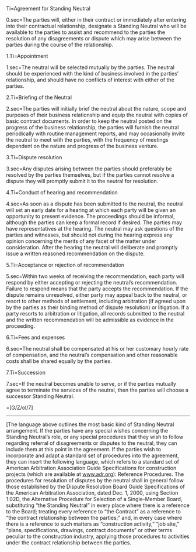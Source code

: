 Ti=Agreement for Standing Neutral

0.sec=The parties will, either in their contract or immediately after entering into their contractual relationship, designate a Standing Neutral who will be available to the parties  to assist and recommend to the parties the resolution of any disagreements or dispute  which may arise between the parties during the course of the relationship. 

1.Ti=Appointment

1.sec=The neutral will be selected mutually by the parties. The neutral should be experienced with the kind of business involved in the parties’ relationship, and should have no conflicts of interest with either of the parties.

2.Ti=Briefing of the Neutral

2.sec=The parties will initially brief the neutral about the nature, scope and purposes of their business relationship and equip the neutral with copies of basic contract documents.   In order to keep the neutral posted on the progress of the business relationship, the parties will furnish the neutral periodically with routine management reports, and may occasionally invite the neutral to meet with the parties, with the frequency of meetings dependent on the nature and progress of the business venture.

3.Ti=Dispute resolution

3.sec=Any disputes arising between the parties should preferably be resolved by the parties themselves, but if the parties cannot resolve a dispute they will promptly submit it to the neutral for resolution.

4.Ti=Conduct of hearing and recommendation

4.sec=As soon as a dispute has been submitted to the neutral, the neutral will set an early date for a hearing at which each party will be given an opportunity to present evidence.  The proceedings should be informal, although the parties can keep a formal record if desired.  The parties may have representatives at the hearing. The neutral may ask questions of the parties and witnesses, but should not during the hearing express any opinion concerning the merits of any facet of the matter under consideration.  After the hearing the neutral will deliberate and promptly issue a written reasoned recommendation on the dispute.

5.Ti=Acceptance or rejection of recommendation

5.sec=Within two weeks of receiving the recommendation, each party will respond by either accepting or rejecting the neutral’s recommendation. Failure to respond means that the party accepts the recommendation. If the dispute remains unresolved, either party may appeal back to the neutral, or resort to other methods of settlement, including arbitration (if agreed upon by the parties as their binding method of dispute resolution) or litigation. If a party resorts to arbitration or litigation, all records submitted to the neutral and the written recommendation will be admissible as evidence in the proceeding.

6.Ti=Fees and expenses

6.sec=The neutral shall be compensated at his or her customary hourly rate of compensation, and the neutral’s compensation and other reasonable costs shall be shared equally by the parties.

7.Ti=Succession

7.sec=If the neutral becomes unable to serve, or if the parties mutually agree to terminate the services of the neutral, then the parties will choose a successor Standing Neutral.

=[G/Z/ol/7]
* * *
[The language above outlines the most basic kind of Standing Neutral arrangement.  If the parties have any special wishes concerning the Standing Neutral’s role, or any special procedures that they wish to follow regarding referral of disagreements or disputes to the neutral, they can include them at this point in the agreement.  If the parties wish to incorporate and adapt a standard set of procedures into the agreement, they can insert the following language, which refers to a standard set of American Arbitration Association Guide Specifications for construction projects (which are available at www.adr.org):
Reference Procedures.  The procedures for resolution of disputes by the neutral shall in general follow those established by the Dispute Resolution Board Guide Specifications of the American Arbitration Association, dated Dec. 1, 2000, using Section 1.02D, the Alternative Procedure for Selection of a Single-Member Board, substituting “the Standing Neutral” in every place where there is a reference to the Board; treating every reference to “the Contract” as a reference to “the contract relationship between the parties;” and, in every case where there is a reference to such matters as “construction activity,” “job site,” “plans, specifications, drawings, contract documents” or other terms peculiar to the construction industry, applying those procedures to activities under the contract relationship between the parties.
